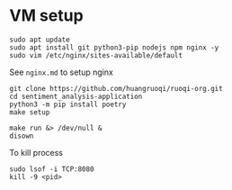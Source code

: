 # VM setup
```
sudo apt update
sudo apt install git python3-pip nodejs npm nginx -y
sudo vim /etc/nginx/sites-available/default
```

See `nginx.md` to setup nginx
```
git clone https://github.com/huangruoqi/ruoqi-org.git
cd sentiment_analysis-application
python3 -m pip install poetry
make setup

make run &> /dev/null &
disown
```
To kill process
```
sudo lsof -i TCP:8080
kill -9 <pid>
```
